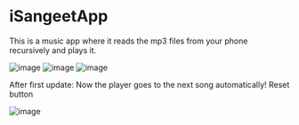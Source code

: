 # iSangeetApp
This is a music app where it reads the mp3 files from your phone recursively and plays it.




![image](https://user-images.githubusercontent.com/73788475/223700931-2ff47085-2fae-49bf-94d9-0691de9a5ad2.png)
![image](https://user-images.githubusercontent.com/73788475/223700993-39d10540-96b2-4276-bcda-23efa8fa95d6.png)
![image](https://user-images.githubusercontent.com/73788475/223701057-d9b9a82d-7f0e-4107-a6fc-382547fd2448.png)

After first update:
Now the player goes to the next song automatically!
Reset button 



![image](https://user-images.githubusercontent.com/73788475/223927424-5fc0cb60-60a0-40e8-8fc4-5a585286dcfd.png)
